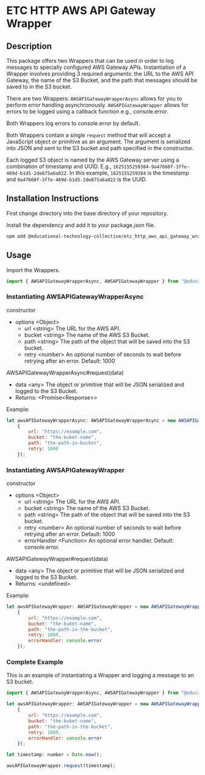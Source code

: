 # ETC HTTP AWS API Gateway Wrapper

## Description
This package offers two Wrappers that can be used in order to log messages to specially configured AWS Gateway APIs.  Instantiation of a Wrapper involves providing 3 required arguments: the URL to the AWS API Gateway, the name of the S3 Bucket, and the path that messages should be saved to in the S3 bucket.

There are two Wrappers: `AWSAPIGatewayWrapperAsync` allows for you to perform error handling asynchronously. `AWSAPIGatewayWrapper` allows for errors to be logged using a callback function e.g., console.error.

Both Wrappers log errors to console.error by default.

Both Wrappers contain a single `request` method that will accept a JavaScript object or primitive as an argument.  The argument is serialized into JSON and sent to the S3 bucket and path specified in the constructor.

Each logged S3 object is named by the AWS Gateway server using a combination of timestamp and UUID.  E.g., `1625155259384-9a47660f-3ffe-469d-b1d5-2de875a6a022`. In this example, `1625155259384` is the timestamp and `9a47660f-3ffe-469d-b1d5-2de875a6a022` is the UUID.

## Installation Instructions

First change directory into the base directory of your repository.

Install the dependency and add it to your package.json file.
```bash
npm add @educational-technology-collective/etc_http_aws_api_gateway_wrapper
```

## Usage

Import the Wrappers.

```js
import { AWSAPIGatewayWrapperAsync, AWSAPIGatewayWrapper } from "@educational-technology-collective/etc_http_aws_api_gateway_wrapper"
```

### Instantiating AWSAPIGatewayWrapperAsync

constructor

 * options \<Object\>
   * url \<string\> The URL for the AWS API.
   * bucket \<string\> The name of the AWS S3 Bucket.
   * path \<string\> The path of the object that will be saved into the S3 bucket.
   * retry \<number\> An optional number of seconds to wait before retrying after an error. Default: 1000

AWSAPIGatewayWrapperAsync#request(data)
 * data \<any\> The object or primitive that will be JSON serialized and logged to the S3 Bucket.
 * Returns: \<Promise\<Response\>\>

Example:
```js
let awsAPIGatewayWrapperAsync: AWSAPIGatewayWrapperAsync = new AWSAPIGatewayWrapper(
    {
        url: "https://example.com",
        bucket: "the-buket-name",
        path: "the-path-in-bucket",
        retry: 1000
    });
```

### Instantiating AWSAPIGatewayWrapper

constructor

 * options \<Object\>
   * url \<string\> The URL for the AWS API.
   * bucket \<string\> The name of the AWS S3 Bucket.
   * path \<string\> The path of the object that will be saved into the S3 bucket.
   * retry \<number\> An optional number of seconds to wait before retrying after an error. Default: 1000
   * errorHandler \<Function\> An optional error handler.  Default: console.error.

AWSAPIGatewayWrapper#request(data)
 * data \<any\> The object or primitive that will be JSON serialized and logged to the S3 Bucket.
 * Returns: \<undefined\>

Example:

```js
let awsAPIGatewayWrapper: AWSAPIGatewayWrapper = new AWSAPIGatewayWrapper(
    {
        url: "https://example.com",
        bucket: "the-buket-name",
        path: "the-path-in-the-bucket",
        retry: 1000,
        errorHandler: console.error
    });
```

### Complete Example

This is an example of instantiating a Wrapper and logging a message to an S3 bucket.

```js
import { AWSAPIGatewayWrapperAsync, AWSAPIGatewayWrapper } from "@educational-technology-collective/etc_http_aws_api_gateway_wrapper";

let awsAPIGatewayWrapper: AWSAPIGatewayWrapper = new AWSAPIGatewayWrapper(
    {
        url: "https://example.com",
        bucket: "the-buket-name",
        path: "the-path-in-the-bucket",
        retry: 1000,
        errorHandler: console.error
    });

let timestamp: number = Date.now();

awsAPIGatewayWrapper.request(timestamp);
```